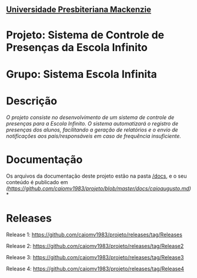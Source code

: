 <h2><a href= "https://www.mackenzie.br">Universidade Presbiteriana Mackenzie</a></h2>


# Projeto: Sistema de Controle de Presenças da Escola Infinito

# Grupo: Sistema Escola Infinita

# Descrição

*O projeto consiste no desenvolvimento de um sistema de controle de presenças para a Escola Infinito. O sistema automatizará o registro de presenças dos alunos, facilitando a geração de relatórios e o envio de notificações aos pais/responsáveis em caso de frequência insuficiente.*

# Documentação

Os arquivos da documentação deste projeto estão na pasta [/docs](/docs), e o seu conteúdo é publicado em *(https://github.com/caiomv1983/projeto/blob/master/docs/caioaugusto.md)**



# Releases

Release 1: https://github.com/caiomv1983/projeto/releases/tag/Releases

Release 2: https://github.com/caiomv1983/projeto/releases/tag/Release2

Release 3: https://github.com/caiomv1983/projeto/releases/tag/Release3

Release 4: https://github.com/caiomv1983/projeto/releases/tag/Release4

